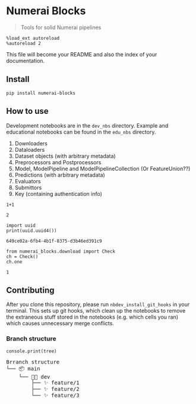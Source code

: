 # Numerai Blocks
> Tools for solid Numerai pipelines


```
%load_ext autoreload
%autoreload 2
```

This file will become your README and also the index of your documentation.

## Install

`pip install numerai-blocks`

## How to use

Development notebooks are in the `dev_nbs` directory. Example and educational notebooks can be found in the `edu_nbs` directory.

1. Downloaders
2. Dataloaders
3. Dataset objects (with arbitrary metadata)
4. Preprocessors and Postprocessors
5. Model, ModelPipeline and ModelPipelineCollection (Or FeatureUnion??)
6. Predictions (with arbitrary metadata)
7. Evaluators
8. Submittors
9. Key (containing authentication info)

```
1+1
```




    2



```
import uuid
print(uuid.uuid4())
```

    649ce02a-6fb4-4b1f-8375-d3b46ed391c9


```
from numerai_blocks.download import Check
ch = Check()
ch.one
```




    1



## Contributing

After you clone this repository, please run `nbdev_install_git_hooks` in your terminal. This sets up git hooks, which clean up the notebooks to remove the extraneous stuff stored in the notebooks (e.g. which cells you ran) which causes unnecessary merge conflicts.

### Branch structure


```
console.print(tree)
```


<pre style="white-space:pre;overflow-x:auto;line-height:normal;font-family:Menlo,'DejaVu Sans Mono',consolas,'Courier New',monospace">Brranch structure                                                                                   
<span style="color: #808080; text-decoration-color: #808080">┗━━ </span>📦 main                                                                                         
<span style="color: #808080; text-decoration-color: #808080">    ┗━━ </span>👨‍💻 dev                                                                                    
<span style="color: #808080; text-decoration-color: #808080">        ┣━━ </span>✨ feature/1                                                                            
<span style="color: #808080; text-decoration-color: #808080">        ┣━━ </span>✨ feature/2                                                                            
<span style="color: #808080; text-decoration-color: #808080">        ┗━━ </span>✨ feature/3                                                                            
</pre>


